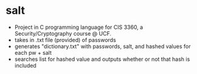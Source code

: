 # salt


- Project in C programming language for CIS 3360, a Security/Cryptography course @ UCF.
- takes in .txt file (provided) of passwords
- generates "dictionary.txt" with passwords, salt, and hashed values for each pw + salt
- searches list for hashed value and outputs whether or not that hash is included
